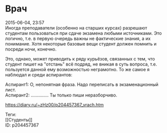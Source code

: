 Врач
=====

   
 2015-06-04, 23:57   
  Иногда преподаватели (особенно на старших курсах) разрешают студентам пользоваться при сдаче экзамена любыми источниками. Это логично, т.е. в первую очередь важны не фактические знания, а их понимание. Хотя некоторые базовые вещи студент должен помнить и посреди ночи, конечно.   
   
 Это, однако, может приводить к ряду курьёзов, связанных с тем, что студент пишет на "отстань" всё подряд, не вникая в суть вопроса, т.е. пользуется данной ему возможностью неграмотно. То же самое я наблюдал и среди аспирантов:   
   
 Аспирант1: О, непонятная фраза. Надо переписать в экзаменационный лист.   
 Аспирант2: .............. Ты только пиши неразборчиво.   
    
 <https://diary.ru/~zHz00/p204457367_vrach.htm>   
   
 Теги:   
 [[Студенты]]   
 ID: p204457367